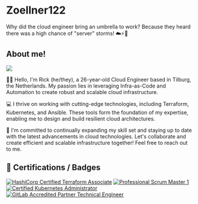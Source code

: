 # Zoellner122

Why did the cloud engineer bring an umbrella to work?
Because they heard there was a high chance of "server" storms! ☁️⚡️🌂

## About me!
![](https://media1.tenor.com/images/f6a9c0b8de06b51ed907fe72d25f3254/tenor.gif?itemid=11889197)

🌈👋 Hello, I'm Rick (he/they), a 26-year-old Cloud Engineer based in Tilburg, the Netherlands. My passion lies in leveraging Infra-as-Code and Automation to create robust and scalable cloud infrastructure.

💻 I thrive on working with cutting-edge technologies, including Terraform, Kubernetes, and Ansible. These tools form the foundation of my expertise, enabling me to design and build resilient cloud architectures.


🚀 I'm committed to continually expanding my skill set and staying up to date with the latest advancements in cloud technologies. Let's collaborate and create efficient and scalable infrastructure together! Feel free to reach out to me.

## 📜 Certifications / Badges

[![HashiCorp Certified Terraform Associate](https://img.shields.io/badge/CTA-%237B42BC.svg?style=for-the-badge&logo=terraform)](https://www.credly.com/badges/0e266734-ec5f-41b3-93fa-92ba7f669874/public_url)
[![Professional Scrum Master 1](https://img.shields.io/badge/PSM1-3A7C99.svg?style=for-the-badge&logo=readme&logoColor=fff)](https://www.credly.com/badges/f6d79b53-0e8a-44cb-bf38-7925a1d676bb/public_url)
[![Certified Kubernetes Administrator](https://img.shields.io/badge/CKA-356de2.svg?style=for-the-badge&logo=kubernetes&logoColor=fff)](https://www.credly.com/badges/f6d79b53-0e8a-44cb-bf38-7925a1d676bb/public_url)
[![GitLab Accredited Partner Technical Engineer](https://img.shields.io/badge/APTE-E04B39.svg?style=for-the-badge&logo=gitlab&logoColor=fff)](https://www.credly.com/badges/84ffc3dc-068f-4904-83f8-79bf775d005d/public_url)
